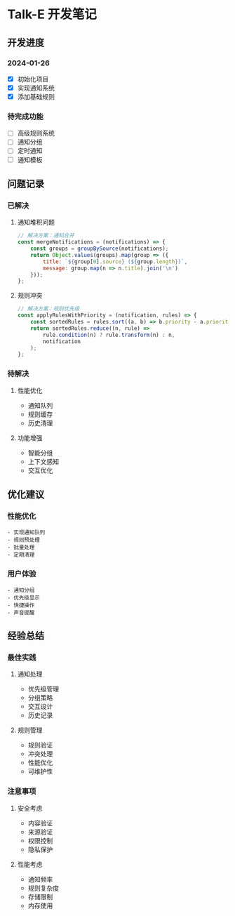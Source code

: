 # Talk-E 开发笔记

## 开发进度

### 2024-01-26
- [x] 初始化项目
- [x] 实现通知系统
- [x] 添加基础规则

### 待完成功能
- [ ] 高级规则系统
- [ ] 通知分组
- [ ] 定时通知
- [ ] 通知模板

## 问题记录

### 已解决
1. 通知堆积问题
    ```javascript
    // 解决方案：通知合并
    const mergeNotifications = (notifications) => {
        const groups = groupBySource(notifications);
        return Object.values(groups).map(group => ({
            title: `${group[0].source} (${group.length})`,
            message: group.map(n => n.title).join('\n')
        }));
    };
    ```

2. 规则冲突
    ```javascript
    // 解决方案：规则优先级
    const applyRulesWithPriority = (notification, rules) => {
        const sortedRules = rules.sort((a, b) => b.priority - a.priority);
        return sortedRules.reduce((n, rule) => 
            rule.condition(n) ? rule.transform(n) : n, 
            notification
        );
    };
    ```

### 待解决
1. 性能优化
    - 通知队列
    - 规则缓存
    - 历史清理

2. 功能增强
    - 智能分组
    - 上下文感知
    - 交互优化

## 优化建议

### 性能优化
    - 实现通知队列
    - 规则预处理
    - 批量处理
    - 定期清理

### 用户体验
    - 通知分组
    - 优先级显示
    - 快捷操作
    - 声音提醒

## 经验总结

### 最佳实践
1. 通知处理
    - 优先级管理
    - 分组策略
    - 交互设计
    - 历史记录

2. 规则管理
    - 规则验证
    - 冲突处理
    - 性能优化
    - 可维护性

### 注意事项
1. 安全考虑
    - 内容验证
    - 来源验证
    - 权限控制
    - 隐私保护

2. 性能考虑
    - 通知频率
    - 规则复杂度
    - 存储限制
    - 内存使用 